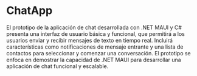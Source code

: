 # ChatApp

El prototipo de la aplicación de chat desarrollada con .NET MAUI y C# presenta una interfaz de usuario básica y funcional, que permitirá a los usuarios enviar y recibir mensajes de texto en tiempo real. Incluirá características como notificaciones de mensaje entrante y una lista de contactos para seleccionar y comenzar una conversación.  El prototipo se enfoca en demostrar la capacidad de .NET MAUI para desarrollar una aplicación de chat funcional y escalable.
